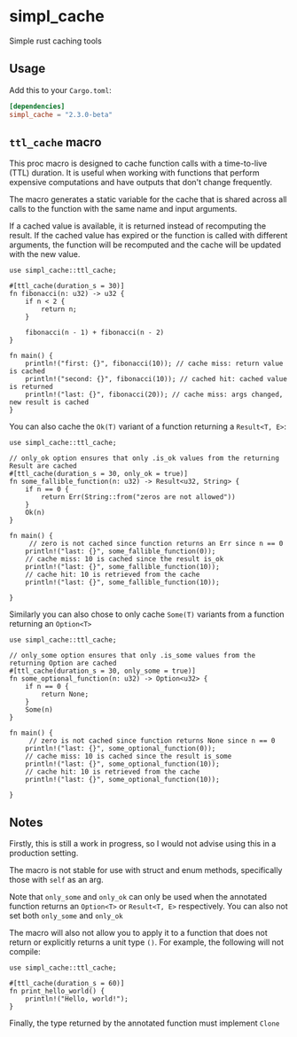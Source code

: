 # simpl_cache
Simple rust caching tools

## Usage
Add this to your `Cargo.toml`:

```toml
[dependencies]
simpl_cache = "2.3.0-beta"
```

## `ttl_cache` macro

This proc macro is designed to cache function calls with a time-to-live (TTL) duration. 
It is useful when working with functions that perform expensive computations and have
outputs that don't change frequently.

The macro generates a static variable for the cache that is shared across all calls to 
the function with the same name and input arguments. 

If a cached value is available, it is returned instead of recomputing the result. 
If the cached value has expired or the function is called with different arguments,
the function will be recomputed and the cache will be updated with the new value.


```rust,ignore
use simpl_cache::ttl_cache;

#[ttl_cache(duration_s = 30)]
fn fibonacci(n: u32) -> u32 {
    if n < 2 {
        return n;
    }

    fibonacci(n - 1) + fibonacci(n - 2)
}

fn main() {
    println!("first: {}", fibonacci(10)); // cache miss: return value is cached
    println!("second: {}", fibonacci(10)); // cached hit: cached value is returned
    println!("last: {}", fibonacci(20)); // cache miss: args changed, new result is cached
}
```

You can also cache the `Ok(T)` variant of a function returning a `Result<T, E>`:

```rust,ignore
use simpl_cache::ttl_cache;

// only_ok option ensures that only .is_ok values from the returning Result are cached
#[ttl_cache(duration_s = 30, only_ok = true)] 
fn some_fallible_function(n: u32) -> Result<u32, String> {
    if n == 0 {
        return Err(String::from("zeros are not allowed"))
    }
    Ok(n)
}

fn main() {
     // zero is not cached since function returns an Err since n == 0
    println!("last: {}", some_fallible_function(0));
    // cache miss: 10 is cached since the result is_ok
    println!("last: {}", some_fallible_function(10));
    // cache hit: 10 is retrieved from the cache
    println!("last: {}", some_fallible_function(10));

}
```

Similarly you can also chose to only cache `Some(T)` variants from a function returning an `Option<T>`

```rust,ignore
use simpl_cache::ttl_cache;

// only_some option ensures that only .is_some values from the returning Option are cached
#[ttl_cache(duration_s = 30, only_some = true)] 
fn some_optional_function(n: u32) -> Option<u32> {
    if n == 0 {
        return None;
    }
    Some(n)
}

fn main() {
     // zero is not cached since function returns None since n == 0
    println!("last: {}", some_optional_function(0));
    // cache miss: 10 is cached since the result is_some
    println!("last: {}", some_optional_function(10));
    // cache hit: 10 is retrieved from the cache
    println!("last: {}", some_optional_function(10));

}
```

## Notes
Firstly, this is still a work in progress, so I would not advise using this in a production setting.

The macro is not stable for use with struct and enum methods, specifically those with `self` as an arg.

Note that `only_some` and `only_ok` can only be used when the annotated function returns an
`Option<T>` or `Result<T, E>` respectively. You can also not set both `only_some` and `only_ok`

The macro will also not allow you to apply it to a function that does not return or explicitly 
returns a unit type `()`. For example, the following will not compile:

```rust,ignore
use simpl_cache::ttl_cache;

#[ttl_cache(duration_s = 60)]
fn print_hello_world() {
    println!("Hello, world!");
}
```

Finally, the type returned by the annotated function must implement `Clone`